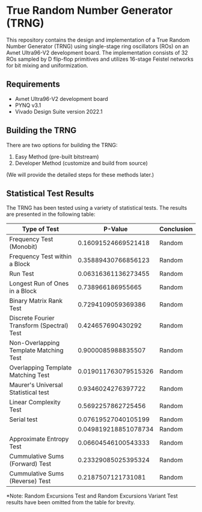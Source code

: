 # True Random Number Generator (TRNG)

This repository contains the design and implementation of a True Random Number Generator (TRNG) using single-stage ring oscillators (ROs) on an Avnet Ultra96-V2 development board. The implementation consists of 32 ROs sampled by D flip-flop primitives and utilizes 16-stage Feistel networks for bit mixing and uniformization.
## Requirements
- Avnet Ultra96-V2 development board
- PYNQ v3.1
- Vivado Design Suite version 2022.1

## Building the TRNG

There are two options for building the TRNG:
1. Easy Method (pre-built bitstream)
2. Developer Method (customize and build from source)

(We will provide the detailed steps for these methods later.)
## Statistical Test Results

The TRNG has been tested using a variety of statistical tests. The results are presented in the following table:

| Type of Test                                  | P-Value              | Conclusion |
|-----------------------------------------------|----------------------|------------|
| Frequency Test (Monobit)                      | 0.16091524669521418  | Random     |
| Frequency Test within a Block                 | 0.35889430766856123  | Random     |
| Run Test                                      | 0.06316361136273455  | Random     |
| Longest Run of Ones in a Block                | 0.738966186955665    | Random     |
| Binary Matrix Rank Test                       | 0.7294109059369386   | Random     |
| Discrete Fourier Transform (Spectral) Test    | 0.424657690430292    | Random     |
| Non-Overlapping Template Matching Test        | 0.9000085988835507   | Random     |
| Overlapping Template Matching Test            | 0.019011763079515326 | Random     |
| Maurer's Universal Statistical test           | 0.9346024276397722   | Random     |
| Linear Complexity Test                        | 0.5692257862725456   | Random     |
| Serial test                                   | 0.07619527040105199  | Random     |
|                                               | 0.049819218851078734 | Random     |
| Approximate Entropy Test                      | 0.06604546100543333  | Random     |
| Cummulative Sums (Forward) Test               | 0.23329085025395324  | Random     |
| Cummulative Sums (Reverse) Test               | 0.2187507121731081   | Random     |


*Note: Random Excursions Test and Random Excursions Variant Test results have been omitted from the table for brevity.
